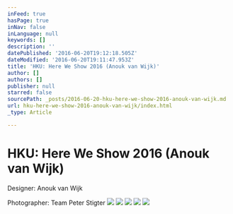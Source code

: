 ```yaml
---
inFeed: true
hasPage: true
inNav: false
inLanguage: null
keywords: []
description: ''
datePublished: '2016-06-20T19:12:18.505Z'
dateModified: '2016-06-20T19:11:47.953Z'
title: 'HKU: Here We Show 2016 (Anouk van Wijk)'
author: []
authors: []
publisher: null
starred: false
sourcePath: _posts/2016-06-20-hku-here-we-show-2016-anouk-van-wijk.md
url: hku-here-we-show-2016-anouk-van-wijk/index.html
_type: Article

---
```

# HKU: Here We Show 2016 (Anouk van Wijk)

Designer: Anouk van Wijk

Photographer: Team Peter Stigter
![](https://the-grid-user-content.s3-us-west-2.amazonaws.com/f6233ef1-3f52-48e5-acc2-5271c793048d.jpg)
![](https://the-grid-user-content.s3-us-west-2.amazonaws.com/8fa6b1f8-8606-48ce-b92f-54824ced7eba.jpg)
![](https://the-grid-user-content.s3-us-west-2.amazonaws.com/c96f9978-5222-4dfd-b9a9-2094a2353d77.jpg)
![](https://the-grid-user-content.s3-us-west-2.amazonaws.com/50d7b12e-e251-41b9-b3da-7a8fcc86d8e7.jpg)
![](https://the-grid-user-content.s3-us-west-2.amazonaws.com/0d249bff-00f5-4140-a828-4a75565f0de3.jpg)